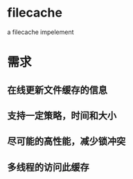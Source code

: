 # filecache
a filecache impelement
# 需求
## 在线更新文件缓存的信息
## 支持一定策略，时间和大小
## 尽可能的高性能，减少锁冲突
## 多线程的访问此缓存
